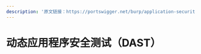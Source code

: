 ```yaml
---
description: '原文链接：https://portswigger.net/burp/application-security-testing/dast'
---
```


# 动态应用程序安全测试（DAST）

